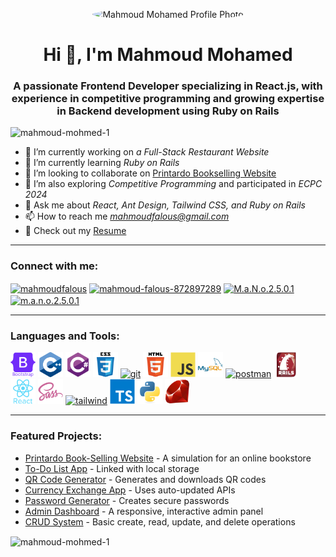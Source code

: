 <p align="center">
  <img src="https://github.com/Mahmoud-Mohmed-1/Mahmoud-Mohmed-1/raw/f152c5a6ae71d7e68a9d3d7870bf35d873ee5b20/Black.jpg" alt="Mahmoud Mohamed Profile Photo" style="border-radius: 50%;" width="300" height="300" />
</p>
<h1 align="center">Hi 👋, I'm Mahmoud Mohamed</h1>
<h3 align="center">A passionate Frontend Developer specializing in React.js, with experience in competitive programming and growing expertise in Backend development using Ruby on Rails</h3>

<p align="left"> <img src="https://komarev.com/ghpvc/?username=mahmoud-mohmed-1&label=Profile%20views&color=0e75b6&style=flat" alt="mahmoud-mohmed-1" /> </p>

- 🔭 I’m currently working on *a Full-Stack Restaurant Website*
- 🌱 I’m currently learning *Ruby on Rails*
- 👯 I’m looking to collaborate on [Printardo Bookselling Website](https://printrado.vercel.app/)
- 🤔 I’m also exploring *Competitive Programming* and participated in *ECPC 2024*
- 💬 Ask me about *React, Ant Design, Tailwind CSS, and Ruby on Rails*
- 📫 How to reach me *mahmoudfalous@gmail.com*
- 📄 Check out my [Resume](https://drive.google.com/file/d/1MTHIdrToqUuyyG38EL_4VJjBaf4JEnd1/view?usp=sharing)

---

<h3 align="left">Connect with me:</h3>
<p align="left">
<a href="https://twitter.com/MahmoudFalous" target="blank"><img align="center" src="https://raw.githubusercontent.com/rahuldkjain/github-profile-readme-generator/master/src/images/icons/Social/twitter.svg" alt="mahmoudfalous" height="30" width="40" /></a>
<a href="https://linkedin.com/in/mahmoud-falous-872897289" target="blank"><img align="center" src="https://raw.githubusercontent.com/rahuldkjain/github-profile-readme-generator/master/src/images/icons/Social/linked-in-alt.svg" alt="mahmoud-falous-872897289" height="30" width="40" /></a>
<a href="https://www.facebook.com/M.a.N.o.2.5.0.1" target="blank"><img align="center" src="https://raw.githubusercontent.com/rahuldkjain/github-profile-readme-generator/master/src/images/icons/Social/facebook.svg" alt="M.a.N.o.2.5.0.1" height="30" width="40" /></a>
<a href="https://www.instagram.com/m.a.n.o.2.5.0.1/" target="blank"><img align="center" src="https://raw.githubusercontent.com/rahuldkjain/github-profile-readme-generator/master/src/images/icons/Social/instagram.svg" alt="m.a.n.o.2.5.0.1" height="30" width="40" /></a>
</p>

---

<h3 align="left">Languages and Tools:</h3>
<p align="left">
<a href="https://getbootstrap.com" target="_blank" rel="noreferrer"><img src="https://raw.githubusercontent.com/devicons/devicon/master/icons/bootstrap/bootstrap-plain-wordmark.svg" alt="bootstrap" width="40" height="40"/></a>
<a href="https://www.w3schools.com/cpp/" target="_blank" rel="noreferrer"><img src="https://raw.githubusercontent.com/devicons/devicon/master/icons/cplusplus/cplusplus-original.svg" alt="cplusplus" width="40" height="40"/></a>
<a href="https://www.w3schools.com/cs/" target="_blank" rel="noreferrer"><img src="https://raw.githubusercontent.com/devicons/devicon/master/icons/csharp/csharp-original.svg" alt="csharp" width="40" height="40"/></a>
<a href="https://www.w3schools.com/css/" target="_blank" rel="noreferrer"><img src="https://raw.githubusercontent.com/devicons/devicon/master/icons/css3/css3-original-wordmark.svg" alt="css3" width="40" height="40"/></a>
<a href="https://git-scm.com/" target="_blank" rel="noreferrer"><img src="https://www.vectorlogo.zone/logos/git-scm/git-scm-icon.svg" alt="git" width="40" height="40"/></a>
<a href="https://www.w3.org/html/" target="_blank" rel="noreferrer"><img src="https://raw.githubusercontent.com/devicons/devicon/master/icons/html5/html5-original-wordmark.svg" alt="html5" width="40" height="40"/></a>
<a href="https://developer.mozilla.org/en-US/docs/Web/JavaScript" target="_blank" rel="noreferrer"><img src="https://raw.githubusercontent.com/devicons/devicon/master/icons/javascript/javascript-original.svg" alt="javascript" width="40" height="40"/></a>
<a href="https://www.mysql.com/" target="_blank" rel="noreferrer"><img src="https://raw.githubusercontent.com/devicons/devicon/master/icons/mysql/mysql-original-wordmark.svg" alt="mysql" width="40" height="40"/></a>
<a href="https://postman.com" target="_blank" rel="noreferrer"><img src="https://www.vectorlogo.zone/logos/getpostman/getpostman-icon.svg" alt="postman" width="40" height="40"/></a>
<a href="https://rubyonrails.org" target="_blank" rel="noreferrer"><img src="https://raw.githubusercontent.com/devicons/devicon/master/icons/rails/rails-original-wordmark.svg" alt="rails" width="40" height="40"/></a>
<a href="https://reactjs.org/" target="_blank" rel="noreferrer"><img src="https://raw.githubusercontent.com/devicons/devicon/master/icons/react/react-original-wordmark.svg" alt="react" width="40" height="40"/></a>
<a href="https://sass-lang.com" target="_blank" rel="noreferrer"><img src="https://raw.githubusercontent.com/devicons/devicon/master/icons/sass/sass-original.svg" alt="sass" width="40" height="40"/></a>
<a href="https://tailwindcss.com/" target="_blank" rel="noreferrer"><img src="https://www.vectorlogo.zone/logos/tailwindcss/tailwindcss-icon.svg" alt="tailwind" width="40" height="40"/></a>
<a href="https://www.typescriptlang.org/" target="_blank" rel="noreferrer"><img src="https://raw.githubusercontent.com/devicons/devicon/master/icons/typescript/typescript-original.svg" alt="typescript" width="40" height="40"/></a>
<a href="https://www.python.org" target="_blank" rel="noreferrer"><img src="https://raw.githubusercontent.com/devicons/devicon/master/icons/python/python-original.svg" alt="python" width="40" height="40"/></a>
<a href="https://www.ruby-lang.org/en/" target="_blank" rel="noreferrer"><img src="https://raw.githubusercontent.com/devicons/devicon/master/icons/ruby/ruby-original.svg" alt="ruby" width="40" height="40"/></a>
</p>

---

<h3 align="left">Featured Projects:</h3>
<ul>
<li><a href="https://github.com/Mahmoud-Mohmed-1/printrado">Printardo Book-Selling Website</a> - A simulation for an online bookstore</li>
<li><a href="https://github.com/Mahmoud-Mohmed-1/to-do-list">To-Do List App</a> - Linked with local storage</li>
<li><a href="https://github.com/Mahmoud-Mohmed-1/QR-Code">QR Code Generator</a> - Generates and downloads QR codes</li>
<li><a href="https://github.com/Mahmoud-Mohmed-1/Exchange">Currency Exchange App</a> - Uses auto-updated APIs</li>
<li><a href="https://github.com/Mahmoud-Mohmed-1/Password-Generator">Password Generator</a> - Creates secure passwords</li>
<li><a href="https://github.com/Mahmoud-Mohmed-1/dashboard-antd-">Admin Dashboard</a> - A responsive, interactive admin panel</li>
<li><a href="https://github.com/Mahmoud-Mohmed-1/CRUD">CRUD System</a> - Basic create, read, update, and delete operations</li>
</ul>

<p><img align="center" src="https://github-readme-stats.vercel.app/api/top-langs?username=mahmoud-mohmed-1&show_icons=true&locale=en&layout=compact" alt="mahmoud-mohmed-1" /></p>
